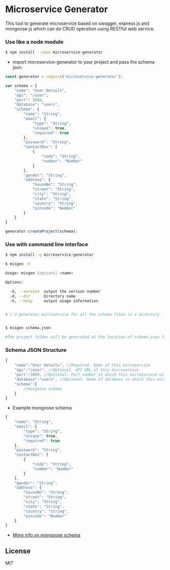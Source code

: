 # Microservice Generator

This tool to generate microservice based on swagger, express js and mongoose js which can do CRUD operation using RESTful web service.


### Use like a node module

```sh
$ npm install --save microservice-generator
```

- import microservice-generator to your project and pass the schema json.

```javascript
const generator = require('microservice-generator');

var schema = {
    "name": "User Details",
    "api": "/user",
    "port": 3000,
    "database": "users",
    "schema": {
        "name": "String",
        "email": {
            "type": "String",
            "unique": true,
            "required": true
        },
        "password": "String",
        "contactNos": [
            {
                "code": "String",
                "number": "Number"
            }
        ],
        "gender": "String",
        "address": {
            "houseNo": "String",
            "street": "String",
            "city": "String",
            "state": "String",
            "country": "String",
            "pincode": "Number"
        }
    }
}

generator.createProject(schema);

```


### Use with command line interface

```sh
$ npm install -g microservice-generator

$ misgen -h

Usage: misgen [options] <name>

Options:

  -V, --version  output the version number
  -d, --dir      Directory name 
  -h, --help     output usage information


# [-d generates microservice for all the schema files in a directory
```

```sh

$ misgen schema.json

#The project folder will be generated at the location of schema.json file
```


### Schema JSON Structure

```javascript
{
    "name":"User Details", //Required. Name of this microservice
    "api":"/user", //Optional. API URL of this microservice
    "port":3000, //Optional. Port number in which this microservice will be running
    "database":"users", //Optional. Name of database in which this microservice will create it's collection
    "schema":{
        //mongoose schema
    }
}
```
- Example mongoose schema
```javascript
{
    "name": "String",
    "email": {
        "type": "String",
        "unique": true,
        "required": true
    },
    "password": "String",
    "contactNos": [
        {
            "code": "String",
            "number": "Number"
        }
    ],
    "gender": "String",
    "address": {
        "houseNo": "String",
        "street": "String",
        "city": "String",
        "state": "String",
        "country": "String",
        "pincode": "Number"
    }
}
```
- [More info on mongoose schema](http://mongoosejs.com/docs/guide.html)

<!--[API Documentation](https://github.com/jugnuagrawal/microservice-generator/wiki)-->

License
----

MIT
